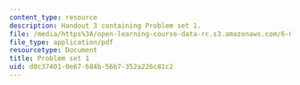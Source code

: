 ```yaml
---
content_type: resource
description: Handout 3 containing Problem set 1.
file: /media/https%3A/open-learning-course-data-rc.s3.amazonaws.com/6-006-introduction-to-algorithms-spring-2008/d0c374010e67684b56b7352a226c81c2_ps1.pdf
file_type: application/pdf
resourcetype: Document
title: Problem set 1
uid: d0c37401-0e67-684b-56b7-352a226c81c2
---
```

